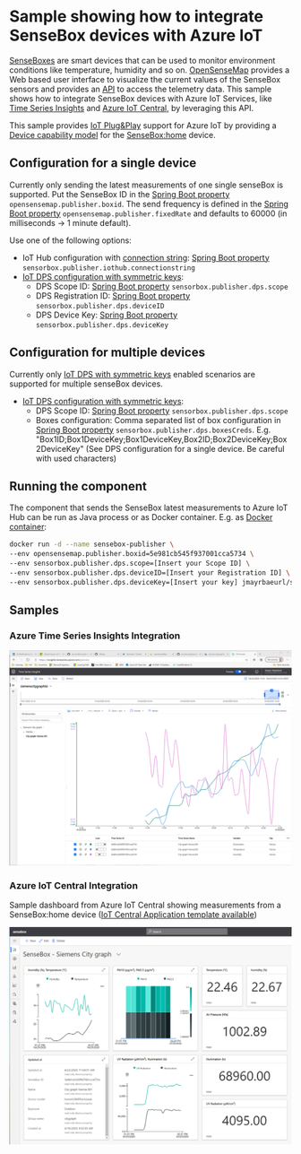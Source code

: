 # Sample showing how to integrate SenseBox devices with Azure IoT

[SenseBoxes](https://sensebox.de/en/) are smart devices that can be used to monitor environment conditions like temperature, humidity and so on. [OpenSenseMap](https://opensensemap.org/) provides a Web based user interface to visualize the current values of the SenseBox sensors and provides an [API](https://github.com/sensebox/openSenseMap-API) to access the telemetry data. This sample shows how to integrate SenseBox devices with Azure IoT Services, like [Time Series Insights](https://azure.microsoft.com/en-us/services/time-series-insights/) and [Azure IoT Central](https://azure.microsoft.com/en-in/services/iot-central/), by leveraging this API.

This sample provides [IoT Plug&Play](https://docs.microsoft.com/en-us/azure/iot-pnp/) support for Azure IoT by providing a [Device capability model](https://github.com/JMayrbaeurl/opensensemap-azure-integration/blob/master/device%20models/senseBox_home.capabilitymodel.json) for the [SenseBox:home](https://sensebox.de/en/products) device.

## Configuration for a single device

Currently only sending the latest measurements of one single senseBox is supported. Put the SenseBox ID in the [Spring Boot property](https://docs.spring.io/spring-boot/docs/2.1.8.RELEASE/reference/html/boot-features-external-config.html) `opensensemap.publisher.boxid`. The send frequency is defined in the [Spring Boot property](https://docs.spring.io/spring-boot/docs/2.1.8.RELEASE/reference/html/boot-features-external-config.html) `opensensemap.publisher.fixedRate` and defaults to 60000 (in milliseconds -> 1 minute default).

Use one of the following options:

* IoT Hub configuration with [connection string](https://docs.microsoft.com/en-us/azure/iot-hub/tutorial-connectivity#check-device-to-cloud-connectivity): [Spring Boot property](https://docs.spring.io/spring-boot/docs/2.1.8.RELEASE/reference/html/boot-features-external-config.html) `sensorbox.publisher.iothub.connectionstring`
* [IoT DPS configuration with symmetric keys](https://docs.microsoft.com/en-us/azure/iot-dps/concepts-symmetric-key-attestation#group-enrollments):
  * DPS Scope ID: [Spring Boot property](https://docs.spring.io/spring-boot/docs/2.1.8.RELEASE/reference/html/boot-features-external-config.html) `sensorbox.publisher.dps.scope`
  * DPS Registration ID: [Spring Boot property](https://docs.spring.io/spring-boot/docs/2.1.8.RELEASE/reference/html/boot-features-external-config.html) `sensorbox.publisher.dps.deviceID`
  * DPS Device Key: [Spring Boot property](https://docs.spring.io/spring-boot/docs/2.1.8.RELEASE/reference/html/boot-features-external-config.html) `sensorbox.publisher.dps.deviceKey`

## Configuration for multiple devices

Currently only [IoT DPS with symmetric keys](https://docs.microsoft.com/en-us/azure/iot-dps/concepts-symmetric-key-attestation#group-enrollments) enabled scenarios are supported for multiple senseBox devices.

* [IoT DPS configuration with symmetric keys](https://docs.microsoft.com/en-us/azure/iot-dps/concepts-symmetric-key-attestation#group-enrollments):
  * DPS Scope ID: [Spring Boot property](https://docs.spring.io/spring-boot/docs/2.1.8.RELEASE/reference/html/boot-features-external-config.html) `sensorbox.publisher.dps.scope`
  * Boxes configuration: Comma separated list of box configuration in [Spring Boot property](https://docs.spring.io/spring-boot/docs/2.1.8.RELEASE/reference/html/boot-features-external-config.html) `sensorbox.publisher.dps.boxesCreds`. E.g. "Box1ID;Box1DeviceKey;Box1DeviceKey,Box2ID;Box2DeviceKey;Box2DeviceKey" (See DPS configuration for a single device. Be careful with used characters)

## Running the component

The component that sends the SenseBox latest measurements to Azure IoT Hub can be run as Java process or as Docker container. E.g. as [Docker container](https://hub.docker.com/repository/docker/jmayrbaeurl/sensebox-publisher):

```bash
docker run -d --name sensebox-publisher \
--env opensensemap.publisher.boxid=5e981cb545f937001cca5734 \
--env sensorbox.publisher.dps.scope=[Insert your Scope ID] \
--env sensorbox.publisher.dps.deviceID=[Insert your Registration ID] \
--env sensorbox.publisher.dps.deviceKey=[Insert your key] jmayrbaeurl/sensebox-publisher
```

## Samples

### Azure Time Series Insights Integration

![None](./assets/senseboxtsidashboard.png)

### Azure IoT Central Integration

Sample dashboard from Azure IoT Central showing measurements from a SenseBox:home device ([IoT Central Application template available](https://apps.azureiotcentral.com/build/new/137f45f1-26f3-4bf5-9d53-ad4daae2a2dc))

![None](./assets/senseboxiotcentraldashboard2.png)